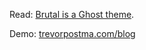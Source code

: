 Read: [Brutal is a Ghost theme](http://trevorpostma.com/blog/brutal/).

Demo: [trevorpostma.com/blog](http://trevorpostma.com/blog)